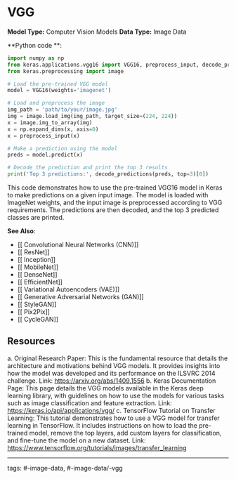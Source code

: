 #  VGG
**Model Type:**  Computer Vision Models
**Data Type:**  Image Data

**Python code **:


```python
import numpy as np
from keras.applications.vgg16 import VGG16, preprocess_input, decode_predictions
from keras.preprocessing import image

# Load the pre-trained VGG model
model = VGG16(weights='imagenet')

# Load and preprocess the image
img_path = 'path/to/your/image.jpg'
img = image.load_img(img_path, target_size=(224, 224))
x = image.img_to_array(img)
x = np.expand_dims(x, axis=0)
x = preprocess_input(x)

# Make a prediction using the model
preds = model.predict(x)

# Decode the prediction and print the top 3 results
print('Top 3 predictions:', decode_predictions(preds, top=3)[0])
```

This code demonstrates how to use the pre-trained VGG16 model in Keras to make predictions on a given input image. The model is loaded with ImageNet weights, and the input image is preprocessed according to VGG requirements. The predictions are then decoded, and the top 3 predicted classes are printed.


**See Also**:

- [[ Convolutional Neural Networks (CNN)]]
- [[ ResNet]]
- [[ Inception]]
- [[ MobileNet]]
- [[ DenseNet]]
- [[ EfficientNet]]
- [[ Variational Autoencoders (VAE)]]
- [[ Generative Adversarial Networks (GAN)]]
- [[ StyleGAN]]
- [[ Pix2Pix]]
- [[ CycleGAN]]
## Resources

a. Original Research Paper: This is the fundamental resource that details the architecture and motivations behind VGG models. It provides insights into how the model was developed and its performance on the ILSVRC 2014 challenge.
Link: https://arxiv.org/abs/1409.1556
b. Keras Documentation Page: This page details the VGG models available in the Keras deep learning library, with guidelines on how to use the models for various tasks such as image classification and feature extraction.
Link: https://keras.io/api/applications/vgg/
c. TensorFlow Tutorial on Transfer Learning: This tutorial demonstrates how to use a VGG model for transfer learning in TensorFlow. It includes instructions on how to load the pre-trained model, remove the top layers, add custom layers for classification, and fine-tune the model on a new dataset.
Link: https://www.tensorflow.org/tutorials/images/transfer_learning


---
tags: #-image-data, #-image-data/-vgg
